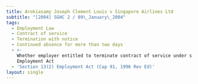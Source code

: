 ```yaml
---
title: Arokiasamy Joseph Clement Louis v Singapore Airlines Ltd
subtitle: "[2004] SGHC 2 / 09\_January\_2004"
tags:
  - Employment Law
  - Contract of service
  - Termination with notice
  - Continued absence for more than two days
  - >-
    Whether employer entitled to terminate contract of service under s 13
    Employment Act
  - 'Section 13(2) Employment Act (Cap 91, 1996 Rev Ed)'
layout: single
---
```


